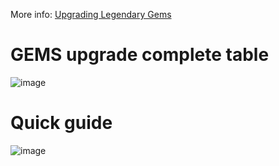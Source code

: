 More info: [Upgrading Legendary Gems](upgrade.html)


# GEMS upgrade complete table

![image](https://user-images.githubusercontent.com/108700513/181119985-eaec1d1c-6aee-4f92-8085-34af8249bf22.png)


# Quick guide

![image](https://user-images.githubusercontent.com/108700513/181120024-b010d19f-f6f7-4698-8be3-24e7b6436f14.png)
